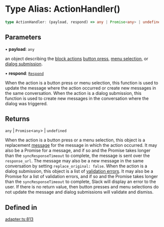 # Type Alias: ActionHandler()

```ts
type ActionHandler: (payload, respond) => any | Promise<any> | undefined;
```

## Parameters

• **payload**: `any`

an object describing the
  [block actions](https://api.slack.com/messaging/interactivity/enabling#understanding-payloads)
  [button press](https://api.slack.com/docs/message-buttons#responding_to_message_actions),
  [menu selection](https://api.slack.com/docs/message-menus#request_url_response), or
  [dialog submission](https://api.slack.com/dialogs#evaluating_submission_responses).

• **respond**: [`Respond`](TypeAlias.Respond.md)

When the action is a button press or menu selection, this function is used to update the message
  where the action occurred or create new messages in the same conversation. When the action is a dialog submission,
  this function is used to create new messages in the conversation where the dialog was triggered.

## Returns

`any` \| `Promise`\<`any`\> \| `undefined`

When the action is a button press or a menu selection, this object is a replacement
  [message](https://api.slack.com/docs/interactive-message-field-guide#top-level_message_fields) for the message in
  which the action occurred. It may also be a Promise for a message, and if so and the Promise takes longer than the
  `syncResponseTimeout` to complete, the message is sent over the `response_url`. The message may also be a new
  message in the same conversation by setting `replace_original: false`. When the action is a dialog submission,
  this object is a list of [validation errors](https://api.slack.com/dialogs#input_validation). It may also be a
  Promise for a list of validation errors, and if so and the Promise takes longer than the `syncResponseTimeout` to
  complete, Slack will display an error to the user. If there is no return value, then button presses and menu
  selections do not update the message and dialog submissions will validate and dismiss.

## Defined in

[adapter.ts:813](https://github.com/slackapi/node-slack-sdk/blob/main/packages/interactive-messages/src/adapter.ts#L813)
